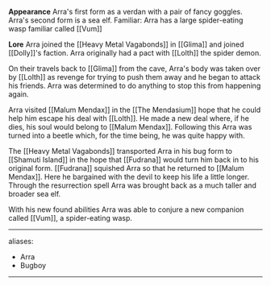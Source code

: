 **Appearance**
Arra's first form as a verdan with a pair of fancy goggles. Arra's second form is a sea elf.
Familiar: Arra has a large spider-eating wasp familiar called [[Vum]]

**Lore**
Arra joined the [[Heavy Metal Vagabonds]] in [[Glima]] and joined [[Dolly]]'s faction. Arra originally had a pact with [[Lolth]] the spider demon. 

On their travels back to [[Glima]] from the cave, Arra's body was taken over by [[Lolth]] as revenge for trying to push them away and he began to attack his friends. Arra was determined to do anything to stop this from happening again. 

Arra visited [[Malum Mendax]] in the [[The Mendasium]] hope that he could help him escape his deal with [[Lolth]]. He made a new deal where, if he dies, his soul would belong to [[Malum Mendax]]. Following this Arra was turned into a beetle which, for the time being, he was quite happy with. 

The [[Heavy Metal Vagabonds]] transported Arra in his bug form to [[Shamuti Island]] in the hope that [[Fudrana]] would turn him back in to his original form. [[Fudrana]] squished Arra so that he returned to [[Malum Mendax]]. Here he bargained with the devil to keep his life a little longer. Through the resurrection spell Arra was brought back as a much taller and broader sea elf. 

With his new found abilities Arra was able to conjure a new companion called [[Vum]], a spider-eating wasp. 

--- 
aliases: 
- Arra
- Bugboy
---